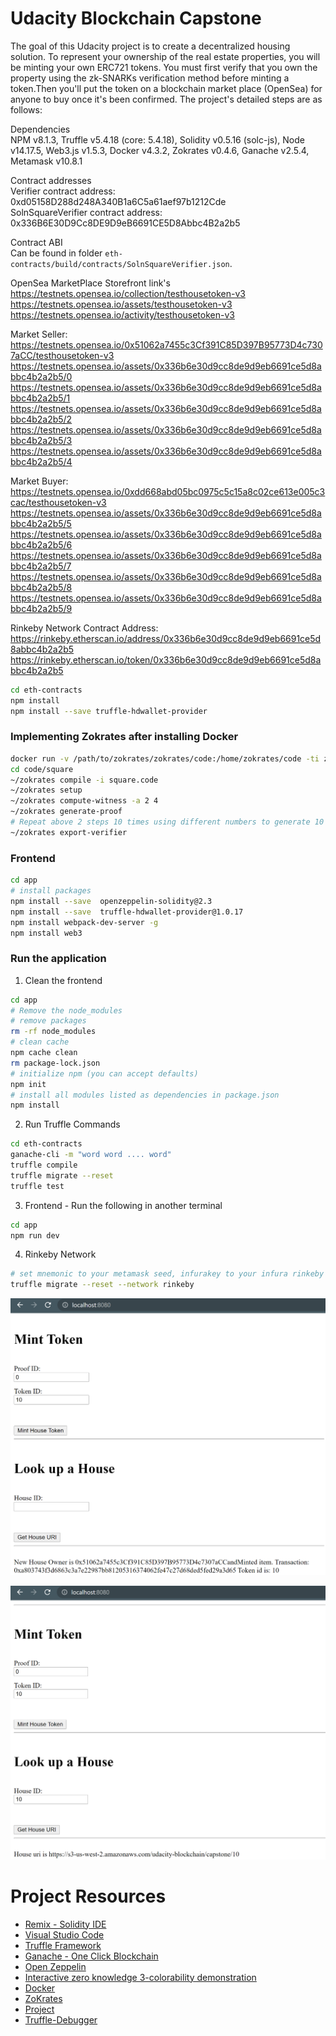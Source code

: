 # Udacity Blockchain Capstone

The goal of this Udacity project is to create a decentralized housing solution. To represent your ownership of the real estate properties, you will be minting your own ERC721 tokens. You must first verify that you own the property using the zk-SNARKs verification method before minting a token.Then you'll put the token on a blockchain market place (OpenSea) for anyone to buy once it's been confirmed. The project's detailed steps are as follows:

Dependencies
<br>
NPM v8.1.3, Truffle v5.4.18 (core: 5.4.18), Solidity v0.5.16 (solc-js), Node v14.17.5, Web3.js v1.5.3, Docker v4.3.2, Zokrates v0.4.6, Ganache v2.5.4, Metamask v10.8.1

Contract addresses
<br>
Verifier contract address:  0xd05158D288d248A340B1a6C5a61aef97b1212Cde
<br>
SolnSquareVerifier contract address:    0x336B6E30D9Cc8DE9D9eB6691CE5D8Abbc4B2a2b5

Contract ABI
<br>
Can be found in folder `eth-contracts/build/contracts/SolnSquareVerifier.json`.

OpenSea MarketPlace Storefront link's
<br>
https://testnets.opensea.io/collection/testhousetoken-v3
<br>
https://testnets.opensea.io/assets/testhousetoken-v3
<br>
https://testnets.opensea.io/activity/testhousetoken-v3


Market Seller:  https://testnets.opensea.io/0x51062a7455c3Cf391C85D397B95773D4c7307aCC/testhousetoken-v3
https://testnets.opensea.io/assets/0x336b6e30d9cc8de9d9eb6691ce5d8abbc4b2a2b5/0
https://testnets.opensea.io/assets/0x336b6e30d9cc8de9d9eb6691ce5d8abbc4b2a2b5/1
https://testnets.opensea.io/assets/0x336b6e30d9cc8de9d9eb6691ce5d8abbc4b2a2b5/2
https://testnets.opensea.io/assets/0x336b6e30d9cc8de9d9eb6691ce5d8abbc4b2a2b5/3
https://testnets.opensea.io/assets/0x336b6e30d9cc8de9d9eb6691ce5d8abbc4b2a2b5/4


Market Buyer:  https://testnets.opensea.io/0xdd668abd05bc0975c5c15a8c02ce613e005c3cac/testhousetoken-v3
https://testnets.opensea.io/assets/0x336b6e30d9cc8de9d9eb6691ce5d8abbc4b2a2b5/5
https://testnets.opensea.io/assets/0x336b6e30d9cc8de9d9eb6691ce5d8abbc4b2a2b5/6
https://testnets.opensea.io/assets/0x336b6e30d9cc8de9d9eb6691ce5d8abbc4b2a2b5/7
https://testnets.opensea.io/assets/0x336b6e30d9cc8de9d9eb6691ce5d8abbc4b2a2b5/8
https://testnets.opensea.io/assets/0x336b6e30d9cc8de9d9eb6691ce5d8abbc4b2a2b5/9

Rinkeby Network
Contract Address:  https://rinkeby.etherscan.io/address/0x336b6e30d9cc8de9d9eb6691ce5d8abbc4b2a2b5
https://rinkeby.etherscan.io/token/0x336b6e30d9cc8de9d9eb6691ce5d8abbc4b2a2b5

```bash
cd eth-contracts
npm install
npm install --save truffle-hdwallet-provider
```

### Implementing Zokrates after installing Docker

```bash
docker run -v /path/to/zokrates/zokrates/code:/home/zokrates/code -ti zokrates/zokrates:0.4.6 /bin/bash
cd code/square
~/zokrates compile -i square.code
~/zokrates setup
~/zokrates compute-witness -a 2 4
~/zokrates generate-proof
# Repeat above 2 steps 10 times using different numbers to generate 10 proofs
~/zokrates export-verifier
```

### Frontend

```bash
cd app
# install packages
npm install --save  openzeppelin-solidity@2.3
npm install --save  truffle-hdwallet-provider@1.0.17
npm install webpack-dev-server -g
npm install web3
```

### Run the application
1. Clean the frontend 
```bash
cd app
# Remove the node_modules  
# remove packages
rm -rf node_modules
# clean cache
npm cache clean
rm package-lock.json
# initialize npm (you can accept defaults)
npm init
# install all modules listed as dependencies in package.json
npm install
```
2. Run Truffle Commands
```bash
cd eth-contracts
ganache-cli -m "word word .... word"
truffle compile
truffle migrate --reset
truffle test
```
3. Frontend - Run the following in another terminal
```bash
cd app
npm run dev
```

4. Rinkeby Network
```bash
# set mnemonic to your metamask seed, infurakey to your infura rinkeby projectId and rinkeby network in your metamask
truffle migrate --reset --network rinkeby
```


![truffle test](images/Frontend1.png)

![truffle test](images/Frontend2.png)

# Project Resources

* [Remix - Solidity IDE](https://remix.ethereum.org/)
* [Visual Studio Code](https://code.visualstudio.com/)
* [Truffle Framework](https://truffleframework.com/)
* [Ganache - One Click Blockchain](https://truffleframework.com/ganache)
* [Open Zeppelin ](https://openzeppelin.org/)
* [Interactive zero knowledge 3-colorability demonstration](http://web.mit.edu/~ezyang/Public/graph/svg.html)
* [Docker](https://docs.docker.com/install/)
* [ZoKrates](https://github.com/Zokrates/ZoKrates)
* [Project](https://andresaaap.medium.com/capstone-real-estate-marketplace-project-faq-udacity-blockchain-69fe13b4c14e)
* [Truffle-Debugger](https://www.youtube.com/watch?v=UgsQ3ImySmE)

